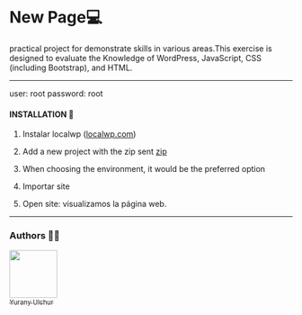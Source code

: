 # New Page💻

practical project for demonstrate skills in various areas.This exercise is designed to evaluate the Knowledge of WordPress, JavaScript, CSS (including Bootstrap), and HTML.

------------

user: root
password: root


#### INSTALLATION 📌
1. Instalar localwp ([localwp.com](https://localwp.com/ "localwp.com"))

2. Add a new project with the zip sent [zip](https://drive.google.com/file/d/1cF0eUwDs8SwjlADzb0cCh0rgzDIIEUB_/view?usp=sharing "zip")

3.  When choosing the environment, it would be the preferred option

4.  Importar site

5.  Open site: visualizamos la página web.

------------


### Authors ✍🏻
 [<img src="https://avatars.githubusercontent.com/u/111533983?v=4" width=85><br><sub>  Yurany Ulchur  </sub>](https://github.com/YuranyUlchur)
